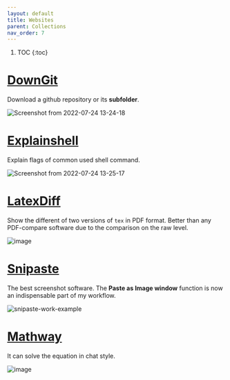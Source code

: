 ```yaml
---
layout: default
title: Websites
parent: Collections
nav_order: 7
---
```

1. TOC
{:toc}

# [DownGit](https://downgit.github.io/#/home)
Download a github repository or its **subfolder**.

![Screenshot from 2022-07-24 13-24-18](https://user-images.githubusercontent.com/42603768/180633504-15b3323a-6165-4688-8882-5cfeea515829.png)

# [Explainshell](https://explainshell.com/)
Explain flags of common used shell command.

![Screenshot from 2022-07-24 13-25-17](https://user-images.githubusercontent.com/42603768/180633533-1495705c-c459-46f6-9b93-fe02c25e2c3d.png)

# [LatexDiff](https://3142.nl/latex-diff/)
Show the different of two versions of `tex` in PDF format. Better than any PDF-compare software due to the comparison on the raw level.

![image](https://user-images.githubusercontent.com/42603768/231727141-a18783af-3a02-4e34-95b4-1eadf53809e8.png)

# [Snipaste](https://www.snipaste.com/)
The best screenshot software. The **Paste as Image window** function is now an indispensable part of my workflow.

![snipaste-work-example](https://github.com/makecent/makecent.github.io/assets/42603768/7e5f4589-66c1-4acf-9fc6-3745518309a7)

# [Mathway](https://www.mathway.com/Algebra)
It can solve the equation in chat style.

![image](https://github.com/makecent/makecent.github.io/assets/42603768/161155d5-daca-4842-8fb6-384c08cbd061)
